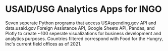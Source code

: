 # USAID/USG Analytics Apps for INGO
 Seven seperate Python programs that access USAspending.gov API and data.usaid.gov Foreign Assistance API, Google Sheets API, Pandas, and Plotly to create ~100 seperate visualizations for business development and analytics purposes. Countries filtered correspond with Food for the Hungry, Inc's current field offices as of 2021.
